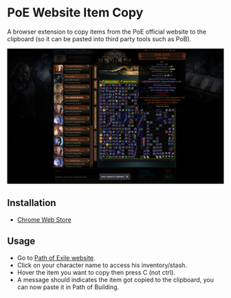 # PoE Website Item Copy
A browser extension to copy items from the PoE official website to the clipboard (so it can be pasted into third party tools such as PoB).

![A screenshot of the extension in which an item is copied to the clipboard from Path of Exile website](img/screenshot01.png)

## Installation
- [Chrome Web Store](https://chromewebstore.google.com/detail/poe-website-item-copy/fofmicddjhcffgjopikifjmhhhckpaia)

## Usage
<ul>
  <li>Go to <a href="https://www.pathofexile.com/" target="_blank">Path of Exile website</a>.</li>
  <li>Click on your character name to access his inventory/stash.</li>
  <li>Hover the item you want to copy then press C (not ctrl).</li>
  <li>A message should indicates the item got copied to the clipboard, you can now paste it in Path of Building.</li>
</ul>